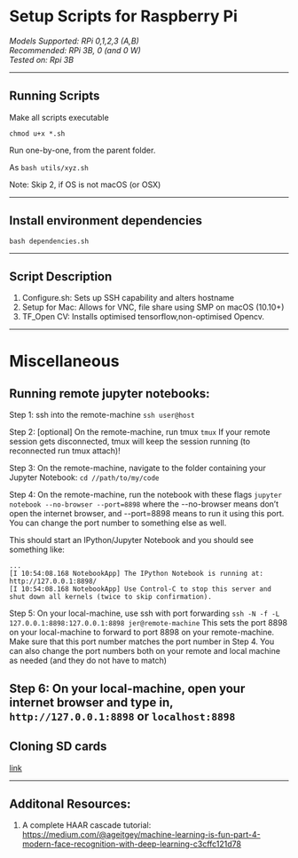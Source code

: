 # Setup Scripts for Raspberry Pi

_Models Supported: RPi 0,1,2,3 (A,B)_  
_Recommended: RPi 3B, 0 (and 0 W)_  
_Tested on: Rpi 3B_

____________

## Running Scripts

Make all scripts executable

```
chmod u+x *.sh
```

Run one-by-one, from the parent folder.

As `bash utils/xyz.sh`

Note: Skip 2, if OS is not macOS (or OSX)

____________

## Install environment dependencies

 `bash dependencies.sh`

____________

## Script Description

1. Configure.sh: Sets up SSH capability and alters hostname
2. Setup for Mac: Allows for VNC, file share using SMP on macOS (10.10+)
3. TF_Open CV: Installs optimised tensorflow,non-optimised Opencv.


-------

# Miscellaneous

## Running remote jupyter notebooks:

Step 1: ssh into the remote-machine
`ssh user@host`

Step 2: [optional] On the remote-machine, run tmux
`tmux`
If your remote session gets disconnected, tmux will keep the session running (to reconnected run tmux attach)!

Step 3: On the remote-machine, navigate to the folder containing your Jupyter Notebook:
`cd //path/to/my/code`

Step 4: On the remote-machine, run the notebook with these flags
`jupyter notebook --no-browser --port=8898`
where the --no-browser means don’t open the internet browser, and --port=8898 means to run it using this port. You can change the port number to something else as well.

This should start an IPython/Jupyter Notebook and you should see something like:
```
...
[I 10:54:08.168 NotebookApp] The IPython Notebook is running at: http://127.0.0.1:8898/
[I 10:54:08.168 NotebookApp] Use Control-C to stop this server and shut down all kernels (twice to skip confirmation).
```

Step 5: On your local-machine, use ssh with port forwarding
`ssh -N -f -L 127.0.0.1:8898:127.0.0.1:8898 jer@remote-machine`
This sets the port 8898 on your local-machine to forward to port 8898 on your remote-machine. Make sure that this port number matches the port number in Step 4. You can also change the port numbers both on your remote and local machine as needed (and they do not have to match)

Step 6: On your local-machine, open your internet browser and type in,
`http://127.0.0.1:8898`
or
`localhost:8898`
----

## Cloning SD cards

[link](https://medium.com/a-swift-misadventure/backing-up-your-raspberry-pi-sd-card-on-mac-the-simple-way-398a630f899c)

----

## Additonal Resources:

1. A complete HAAR cascade tutorial: https://medium.com/@ageitgey/machine-learning-is-fun-part-4-modern-face-recognition-with-deep-learning-c3cffc121d78

